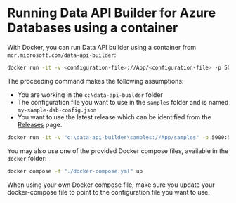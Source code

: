 # Running Data API Builder for Azure Databases using a container

With Docker, you can run Data API builder using a container from `mcr.microsoft.com/data-api-builder`:

```sh
docker run -it -v <configuration-file>://App/<configuration-file> -p 5000:5000 pull mcr.microsoft.com/data-api-builder:<tag> --ConfigFileName <configuration-file>
```

The proceeding command makes the following assumptions:

- You are working in the `c:\data-api-builder` folder
- The configuration file you want to use in the `samples` folder and is named `my-sample-dab-config.json`
- You want to use the latest release which can be identified from the [Releases](https://github.com/Azure/data-api-builder/releases) page.

```bash
docker run -it -v "c:\data-api-builder\samples://App/samples" -p 5000:5000 pull mcr.microsoft.com/data-api-builder:0.5.* --ConfigFileName ./samples/my-sample-dab-config.json
```

You may also use one of the provided Docker compose files, available in the `docker` folder:

```bash
docker compose -f "./docker-compose.yml" up
```

When using your own Docker compose file, make sure you update your docker-compose file to point to the configuration file you want to use.
